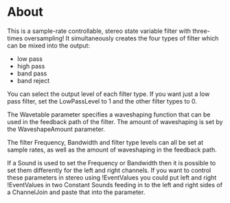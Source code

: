 # About

This is a sample-rate controllable, stereo state variable filter with three-times oversampling! It simultaneously creates the four types of filter which can be mixed into the output:

* low pass
* high pass
* band pass
* band reject

You can select the output level of each filter type. If you want just a low pass filter, set the LowPassLevel to 1 and the other filter types to 0. 

The Wavetable parameter specifies a waveshaping function that can be used in the feedback path of the filter. The amount of waveshaping is set by the WaveshapeAmount parameter. 

The filter Frequency, Bandwidth and filter type levels can all be set at sample rates, as well as the amount of waveshaping in the feedback path. 

If a Sound is used to set the Frequency or Bandwidth then it is possible to set them differently for the left and right channels. If you want to control these parameters in stereo using !EventValues you could put left and right !EventValues in two Constant Sounds feeding in to the left and right sides of a ChannelJoin and paste that into the parameter. 
